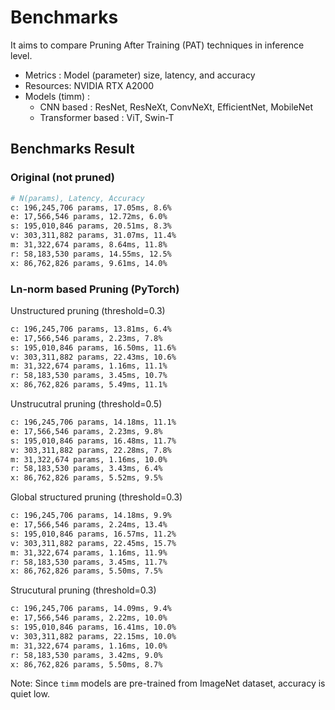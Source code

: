 # Benchmarks

It aims to compare Pruning After Training (PAT) techniques in inference level.

- Metrics : Model (parameter) size, latency, and accuracy
- Resources: NVIDIA RTX A2000
- Models (timm) :
    - CNN based : ResNet, ResNeXt, ConvNeXt, EfficientNet, MobileNet
    - Transformer based : ViT, Swin-T


## Benchmarks Result
### Original (not pruned)

```bash
# N(params), Latency, Accuracy
c: 196,245,706 params, 17.05ms, 8.6%
e: 17,566,546 params, 12.72ms, 6.0%
s: 195,010,846 params, 20.51ms, 8.3%
v: 303,311,882 params, 31.07ms, 11.4%
m: 31,322,674 params, 8.64ms, 11.8%
r: 58,183,530 params, 14.55ms, 12.5%
x: 86,762,826 params, 9.61ms, 14.0%
```


### Ln-norm based Pruning (PyTorch)

Unstructured pruning (threshold=0.3)

```bash
c: 196,245,706 params, 13.81ms, 6.4%
e: 17,566,546 params, 2.23ms, 7.8%
s: 195,010,846 params, 16.50ms, 11.6%
v: 303,311,882 params, 22.43ms, 10.6%
m: 31,322,674 params, 1.16ms, 11.1%
r: 58,183,530 params, 3.45ms, 10.7%
x: 86,762,826 params, 5.49ms, 11.1%
```

Unstrucutral pruning (threshold=0.5)

```bash
c: 196,245,706 params, 14.18ms, 11.1%
e: 17,566,546 params, 2.23ms, 9.8%
s: 195,010,846 params, 16.48ms, 11.7%
v: 303,311,882 params, 22.28ms, 7.8%
m: 31,322,674 params, 1.16ms, 10.0%
r: 58,183,530 params, 3.43ms, 6.4%
x: 86,762,826 params, 5.52ms, 9.5%
```

Global structured pruning (threshold=0.3)

```bash
c: 196,245,706 params, 14.18ms, 9.9%
e: 17,566,546 params, 2.24ms, 13.4%
s: 195,010,846 params, 16.57ms, 11.2%
v: 303,311,882 params, 22.45ms, 15.7%
m: 31,322,674 params, 1.16ms, 11.9%
r: 58,183,530 params, 3.45ms, 11.7%
x: 86,762,826 params, 5.50ms, 7.5%
```

Strucutural pruning (threshold=0.3)

```bash
c: 196,245,706 params, 14.09ms, 9.4%
e: 17,566,546 params, 2.22ms, 10.0%
s: 195,010,846 params, 16.41ms, 10.0%
v: 303,311,882 params, 22.15ms, 10.0%
m: 31,322,674 params, 1.16ms, 10.0%
r: 58,183,530 params, 3.42ms, 9.0%
x: 86,762,826 params, 5.50ms, 8.7%
```

Note: Since `timm` models are pre-trained from ImageNet dataset, accuracy is quiet low.